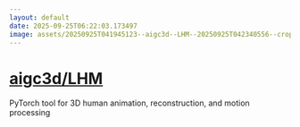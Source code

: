 ```yaml
---
layout: default
date: 2025-09-25T06:22:03.173497
image: assets/20250925T041945123--aigc3d--LHM--20250925T042340556--cropped.png
---
```


# [aigc3d/LHM](https://github.com/aigc3d/LHM)

PyTorch tool for 3D human animation, reconstruction, and motion processing
